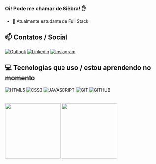 ### Oi! Pode me chamar de Siêbra! ✋

- 🌱 Atualmente estudante de Full Stack

## 📫 Contatos / Social

[![Outlook](https://img.shields.io/badge/Microsoft_Outlook-0078D4?style=for-the-badge&logo=microsoft-outlook&logoColor=white)]()
[![Linkedin](https://img.shields.io/badge/LinkedIn-0077B5?style=for-the-badge&logo=linkedin&logoColor=white)](https://www.linkedin.com/in/dalvan-siebra/)
[![Instagram](https://img.shields.io/badge/Instagram-E4405F?style=for-the-badge&logo=instagram&logoColor=white)](https://instagram.com/siebralvan)


## 💻 Tecnologias que uso / estou aprendendo no momento
<div style="display: inline_block">
    <img align="center" alt="HTML5" src="https://img.shields.io/badge/HTML5-E34F26?style=for-the-badge&logo=html5&logoColor=white" />
    <img align="center" alt="CSS3" src="https://img.shields.io/badge/CSS3-1572B6?style=for-the-badge&logo=css3&logoColor=white" />
    <img align="center" alt="JAVASCRIPT" src="https://img.shields.io/badge/JavaScript-F7DF1E?style=for-the-badge&logo=javascript&logoColor=black" />
    <img align="center" alt="GIT" src="https://img.shields.io/badge/GIT-E44C30?style=for-the-badge&logo=git&logoColor=white" />
    <img align="center" alt="GITHUB" src="https://img.shields.io/badge/GitHub-100000?style=for-the-badge&logo=github&logoColor=white" />
</div>

<br/>
<br/>

<div>
    <a href="https://github.com/dalvansiebra">
    <img height="180em" src="https://github-readme-stats.vercel.app/api?username=dalvansiebra&show_icons=true&theme=dracula">
    <img height="180em" src="https://github-readme-stats.vercel.app/api/top-langs/?username=dalvansiebra&layout=compact&theme=dracula">
</div>

